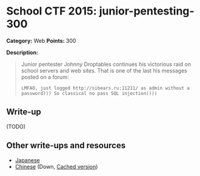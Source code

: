# School CTF 2015: junior-pentesting-300

**Category:** Web
**Points:** 300

**Description:**

> Junior pentester Johnny Droptables continues his victorious raid on school servers and web sites. That is one of the last his messages posted on a forum:
>
>     LMFAO, just logged http://sibears.ru:11211/ as admin without a password))) So classical no pass SQL injection))))

## Write-up

(TODO)

## Other write-ups and resources

* [Japanese](http://charo-it.hatenablog.jp/entry/2015/05/03/225115)
* [Chinese](http://blog.lionbug.pw/ctf/school-ctf-spring-writeup/) (Down, [Cached version](http://webcache.googleusercontent.com/search?q=cache:9Ss-ircs-WgJ:blog.lionbug.pw/ctf/school-ctf-spring-writeup/+&cd=4&hl=de&ct=clnk&gl=de))
